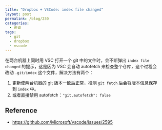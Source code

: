 ```yaml
---
title: "Dropbox + VSCode: index file changed"
layout: post
permalink: /blog/230
categories:
  - 杂谈
tags:
  - git
  - dropbox
  - vscode
---
```


在两台机器上同时用 VSC 打开一个 git 中的文件时，会不断弹出 `index file changed` 的提示，这是因为 VSC 会自动 autofetch 来检查整个仓库，这个过程会改动 `.git/index` 这个文件，解决方法有两个：

1. 更新使两台机器的 git 版本一致后正常，推测 `git fetch` 后会将版本信息保存到 `index` 中。
2. 或者直接禁用 autofetch：`"git.autofetch": false`

## Reference

- <https://github.com/Microsoft/vscode/issues/2595>
